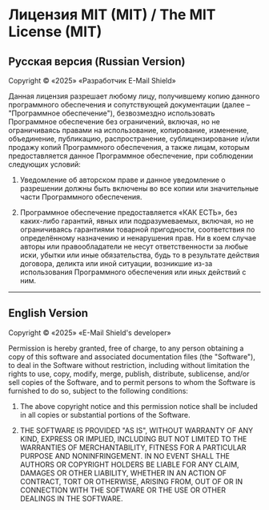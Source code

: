 # Лицензия MIT (MIT) / The MIT License (MIT)

## Русская версия (Russian Version)

Copyright © «2025» «Разработчик E-Mail Shield»

Данная лицензия разрешает любому лицу, получившему копию данного программного обеспечения и сопутствующей документации (далее – "Программное обеспечение"), безвозмездно использовать Программное обеспечение без ограничений, включая, но не ограничиваясь правами на использование, копирование, изменение, объединение, публикацию, распространение, сублицензирование и/или продажу копий Программного обеспечения, а также лицам, которым предоставляется данное Программное обеспечение, при соблюдении следующих условий:

1. Уведомление об авторском праве и данное уведомление о разрешении должны быть включены во все копии или значительные части Программного обеспечения.

2. Программное обеспечение предоставляется «КАК ЕСТЬ», без каких-либо гарантий, явных или подразумеваемых, включая, но не ограничиваясь гарантиями товарной пригодности, соответствия по определённому назначению и ненарушения прав. Ни в коем случае авторы или правообладатели не несут ответственности за любые иски, убытки или иные обязательства, будь то в результате действия договора, деликта или иной ситуации, возникшие из-за использования Программного обеспечения или иных действий с ним.

---

## English Version

Copyright © «2025» «E-Mail Shield's developer»

Permission is hereby granted, free of charge, to any person obtaining a copy of this software and associated documentation files (the "Software"), to deal in the Software without restriction, including without limitation the rights to use, copy, modify, merge, publish, distribute, sublicense, and/or sell copies of the Software, and to permit persons to whom the Software is furnished to do so, subject to the following conditions:

1. The above copyright notice and this permission notice shall be included in all copies or substantial portions of the Software.

2. THE SOFTWARE IS PROVIDED "AS IS", WITHOUT WARRANTY OF ANY KIND, EXPRESS OR IMPLIED, INCLUDING BUT NOT LIMITED TO THE WARRANTIES OF MERCHANTABILITY, FITNESS FOR A PARTICULAR PURPOSE AND NONINFRINGEMENT. IN NO EVENT SHALL THE AUTHORS OR COPYRIGHT HOLDERS BE LIABLE FOR ANY CLAIM, DAMAGES OR OTHER LIABILITY, WHETHER IN AN ACTION OF CONTRACT, TORT OR OTHERWISE, ARISING FROM, OUT OF OR IN CONNECTION WITH THE SOFTWARE OR THE USE OR OTHER DEALINGS IN THE SOFTWARE.